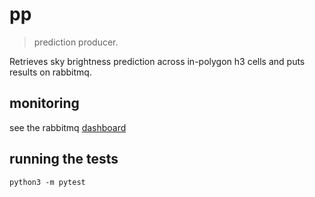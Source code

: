 # pp

> prediction producer.

Retrieves sky brightness prediction across in-polygon h3 cells and puts results on rabbitmq.

## monitoring

see the rabbitmq [dashboard](http://localhost:15672/#/)

## running the tests

```shell
python3 -m pytest
```
